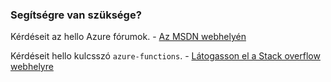 ### <a name="need-some-help"></a>Segítségre van szüksége?
Kérdéseit az hello Azure fórumok. - [Az MSDN webhelyén](http://go.microsoft.com/fwlink/?LinkId=780719)

Kérdéseit hello kulcsszó `azure-functions`. - [Látogasson el a Stack overflow webhelyre](http://stackoverflow.com/questions/tagged/azure-functions)

